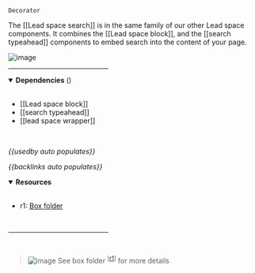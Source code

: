 `Decorator` <!-- category start --><!-- category end -->

The [[Lead space search]] is in the same family of our other Lead space components. It combines the [[Lead space block]], and the [[search typeahead]] components to embed search into the content of your page.

![image](https://user-images.githubusercontent.com/3793636/119161919-6b301d80-ba1f-11eb-8ca3-27a3f20542c3.png)

<hr width="40%" />

<!-- toc start open="true" --><!-- toc end -->

<details open="true">
  <summary><strong>Dependencies</strong> (<!-- dependencyCount start --><!-- dependencyCount end -->)</summary><br />

- [[Lead space block]]
- [[search typeahead]]
- [[lead space wrapper]]

<br />
</details>

<!-- usedby start open="true" -->
*{{usedby auto populates}}*
<!-- usedby end -->

<!-- backlinks start open="true" -->
*{{backlinks auto populates}}*
<!-- backlinks end -->

<a name="resources"></a>
<details open="true">
  <summary><strong>Resources</strong></summary><br />

- r1: [Box folder](https://ibm.ent.box.com/folder/137098284291)

<br />
</details>

<hr width="40%" />

<br />

> ![image](https://user-images.githubusercontent.com/3793636/117873919-f6faba80-b265-11eb-81a5-039bdcd822e8.png)  See box folder <sup>[[r1](#resources)]</sup> for more details